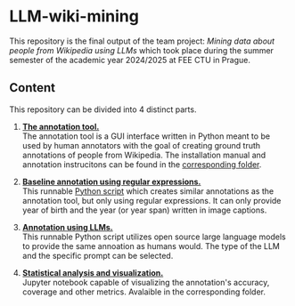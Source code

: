 # LLM-wiki-mining
This repository is the final output of the team project: <em> Mining data about people from Wikipedia using LLMs </em> which took place during the summer semester of the academic year 2024/2025 at FEE CTU in Prague.

## Content
This repository can be divided into 4 distinct parts. <br>
1) <strong> [The annotation tool.](annotation_tool) </strong> <br>
The annotation tool is a GUI interface written in Python meant to be used by human annotators with the goal of creating ground truth annotations of people from Wikipedia. The installation manual and annotation instrucitons can be found in the [corresponding folder](annotation_tool).

2) <strong> [Baseline annotation using regular expressions.](regex_annotation) </strong> <br>
This runnable [Python script](regex_annotation) which creates similar annotations as the annotation tool, but only using regular expressions. It can only provide year of birth and the year (or year span) written in image captions.

3) <strong> [Annotation using LLMs.](LLM_annotation) </strong> <br>
This runnable Python script utilizes open source large language models to provide the same annoation as humans would. The type of the LLM and the specific prompt can be selected.

4) <strong> [Statistical analysis and visualization.]() </strong> <br>
Jupyter notebook capable of visualizing the annotation's accuracy, coverage and other metrics. Avalaible in the corresponding folder.